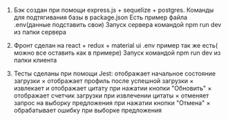 1. Бэк создан при помощи express.js + sequelize + postgres. Команды для подтягивания базы в package.json
   Есть пример файла .env(данные подставить свои)
   Запуск сервера командой npm run dev из папки сервера

2. Фронт сделан на react + redux + material ui
   .env пример так же есть( можно все оставить как в примере)
   Запуск командой npm run dev из папки клиента
   
4. Тесты сделаны при помощи Jest:
   отображает начальное состояние загрузки
 × отображает профиль после успешной загрузки
 × извлекает и отображает цитату при нажатии кнопки "Обновить"
 × отображает счетчик загрузки при извлечении цитаты
 × отменяет запрос на выборку предложения при нажатии кнопки "Отмена"
 × обрабатывает ошибку при выборке предложения   
